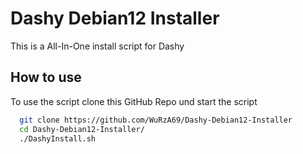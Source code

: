 # Dashy Debian12 Installer
This is a All-In-One install script for Dashy


## How to use

To use the script clone this GitHub Repo und start the script

```bash
  git clone https://github.com/WuRzA69/Dashy-Debian12-Installer
  cd Dashy-Debian12-Installer/
  ./DashyInstall.sh
```
    
